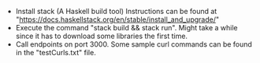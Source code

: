 - Install stack (A Haskell build tool) Instructions can be found at "https://docs.haskellstack.org/en/stable/install_and_upgrade/"
- Execute the command "stack build && stack run". Might take a while since it has to download some libraries the first time. 
- Call endpoints on port 3000. Some sample curl commands can be found in the "testCurls.txt" file.